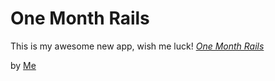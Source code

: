 # One Month Rails

This is my awesome new app, wish me luck!
[*One Month Rails*](http://onemonthrills.com)

by [Me](http://onemonthrills.com)